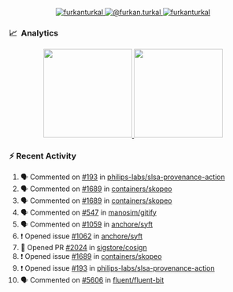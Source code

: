 <p align="center">
  <a href="https://linkedin.com/in/furkanturkal" target="blank">
    <img src="https://img.shields.io/badge/linkedin-%230077B5.svg?&style=for-the-badge&logo=linkedin&logoColor=white" alt="furkanturkal" />
  </a>
  <a href="https://medium.com/@furkan.turkal" target="blank">
    <img src="https://img.shields.io/badge/medium-%2312100E.svg?&style=for-the-badge&logo=medium&logoColor=white" alt="@furkan.turkal" />
  </a>
  <a href="https://twitter.com/furkanturkaI" target="blank">
    <img src="https://img.shields.io/badge/Twitter-1DA1F2?style=for-the-badge&logo=twitter&logoColor=white" alt="furkanturkaI" />
  </a>
</p>

### 📈 &nbsp;Analytics

<p align="center">
  <a href="https://coderstats.net/github/#Dentrax">
    <img height="180em" src="https://github-readme-stats-eight-theta.vercel.app/api?username=Dentrax&show_icons=true&theme=algolia&include_all_commits=true&count_private=true&line_height=26"/>
    <img height="180em" src="https://github-readme-stats-eight-theta.vercel.app/api/top-langs/?username=Dentrax&layout=compact&langs_count=8&theme=algolia&line_height=26"/>
  </a>
</p>

### :zap: Recent Activity

<!--START_SECTION:activity-->
1. 🗣 Commented on [#193](https://github.com/philips-labs/slsa-provenance-action/issues/193) in [philips-labs/slsa-provenance-action](https://github.com/philips-labs/slsa-provenance-action)
2. 🗣 Commented on [#1689](https://github.com/containers/skopeo/issues/1689) in [containers/skopeo](https://github.com/containers/skopeo)
3. 🗣 Commented on [#1689](https://github.com/containers/skopeo/issues/1689) in [containers/skopeo](https://github.com/containers/skopeo)
4. 🗣 Commented on [#547](https://github.com/manosim/gitify/issues/547) in [manosim/gitify](https://github.com/manosim/gitify)
5. 🗣 Commented on [#1059](https://github.com/anchore/syft/issues/1059) in [anchore/syft](https://github.com/anchore/syft)
6. ❗️ Opened issue [#1062](https://github.com/anchore/syft/issues/1062) in [anchore/syft](https://github.com/anchore/syft)
7. 💪 Opened PR [#2024](https://github.com/sigstore/cosign/pull/2024) in [sigstore/cosign](https://github.com/sigstore/cosign)
8. ❗️ Opened issue [#1689](https://github.com/containers/skopeo/issues/1689) in [containers/skopeo](https://github.com/containers/skopeo)
9. ❗️ Opened issue [#193](https://github.com/philips-labs/slsa-provenance-action/issues/193) in [philips-labs/slsa-provenance-action](https://github.com/philips-labs/slsa-provenance-action)
10. 🗣 Commented on [#5606](https://github.com/fluent/fluent-bit/issues/5606) in [fluent/fluent-bit](https://github.com/fluent/fluent-bit)
<!--END_SECTION:activity-->

